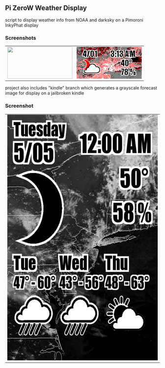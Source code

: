 <h2>Pi ZeroW Weather Display</h2>
<p>script to display weather info from NOAA and darksky on a Pimoroni InkyPhat display</p>
<h3>Screenshots</h3>
<table>
	<tr>
		<td>
			<img src="/images/sample.png" width="212" height="104"/>
		</td>
		<td>
			<img src="/images/sample-forecast.png" width="212" height="104"/>
		</td>
	</tr>
</table>
<p>project also includes "kindle" branch which generates a grayscale forecast image for display on a jailbroken kindle</p>
<h3>Screenshot</h3>
<table>
	<tr>
		<td colspan="2">
			<img src="/images/kindle-sample.png" width="600" height="800"/>
		</td>
	</tr>
</table>